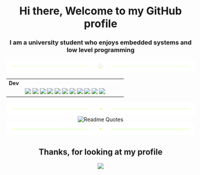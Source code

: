 <h1 align="center">
  Hi there, Welcome to my GitHub profile
</h1>

<h3 align="center">
  I am a university student who enjoys embedded systems and low level programming
</h3>

<div align="center">
  <img src="https://github.com/motj1/motj1/blob/main/divider.png" alt="divider"/>
</div> 

<div align="center" style="witdh:100%"> 
  <table>
    <tr>
      <td valign="center" width="100px"><b>Dev<b></td>
    </tr>
    <tr>
      <td valign="center" align="center" width="300px">
        <img src="https://img.shields.io/badge/C-blue" /> 
        <img src="https://img.shields.io/badge/C++-blue" /> 
        <img src="https://img.shields.io/badge/Bash-blue" /> 
        <img src="https://img.shields.io/badge/Shell_Scrypting-blue" /> 
        <img src="https://img.shields.io/badge/Linux_Terminal-blue" /> 
        <img src="https://img.shields.io/badge/Embedded_Systems-blue" /> 
        <img src="https://img.shields.io/badge/Computer_Architecture-blue" /> 
        <img src="https://img.shields.io/badge/Python-blue" /> 
        <img src="https://img.shields.io/badge/SSH-blue" /> 
        <img src="https://img.shields.io/badge/zsh-blue" /> 
        <img src="https://img.shields.io/badge/Linux_administration-blue" /> 
      </td>
    </tr>
  </table>
</div>

<div align="center">
  <img src="https://github.com/motj1/motj1/blob/main/divider1.png" alt="divider"/>
</div> 

<div align="center">
  <img src="https://quotes-github-readme.vercel.app/api?type=horizontal&theme=dracula" alt="Readme Quotes"/>
</div> 

<div align="center">
  <img src="https://github.com/motj1/motj1/blob/main/divider1.png" alt="divider"/>
</div> 

<h2 align="center">
  Thanks, for looking at my profile
</h2>
<p align="center">
  <img src="https://capsule-render.vercel.app/api?type=waving&color=gradient&height=65&section=footer"/>
</p>
